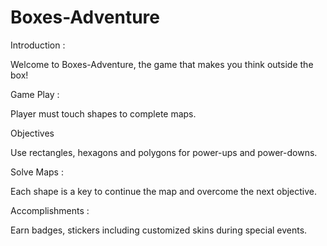 # Boxes-Adventure

Introduction :

Welcome to Boxes-Adventure, the game that makes you think outside the box!

Game Play :

Player must touch shapes to complete maps.  

Objectives

Use rectangles, hexagons and polygons for power-ups and power-downs.

Solve Maps :

Each shape is a key to continue the map and overcome the next objective.

Accomplishments :

Earn badges, stickers including customized skins during special events.
